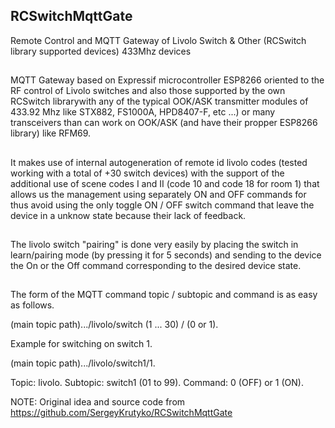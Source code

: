 ## RCSwitchMqttGate
Remote Control and MQTT Gateway of Livolo Switch & Other (RCSwitch library supported devices) 433Mhz devices
##
MQTT Gateway based on Expressif microcontroller ESP8266 oriented to the RF control of Livolo switches and also those supported by the own RCSwitch librarywith any of the typical OOK/ASK transmitter modules of 433.92 Mhz like STX882, FS1000A, HPD8407-F, etc ...) or many transceivers than can work on OOK/ASK (and have their propper ESP8266 library) like RFM69.
##
It makes use of internal autogeneration of remote id livolo codes (tested working with a total of +30 switch devices) with the support of the additional use of scene codes I and II (code 10 and code 18 for room 1) that allows us the management using separately ON and OFF commands for thus avoid using the only toggle ON / OFF switch command that leave the device in a unknow state because their lack of feedback.
##
The livolo switch "pairing" is done very easily by placing the switch in learn/pairing mode (by pressing it for 5 seconds) and sending to the device the On or the Off command corresponding to the desired device state.
##
The form of the MQTT command topic / subtopic and command is as easy as follows.

(main topic path).../livolo/switch (1 ... 30) / (0 or 1).

Example for switching on switch 1.

(main topic path).../livolo/switch1/1.

Topic: livolo.
Subtopic: switch1 (01 to 99).
Command: 0 (OFF) or 1 (ON).

NOTE: Original idea and source code from https://github.com/SergeyKrutyko/RCSwitchMqttGate
